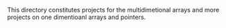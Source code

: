 This directory constitutes projects for the multidimetional arrays and more projects on one dimentioanl arrays and pointers.
